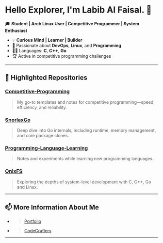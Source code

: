 # Hello Explorer, I'm **Labib Al Faisal**. 👋

🎓 **Student | Arch Linux User | Competitive Programmer | System Enthusiast**

- 💡 **Curious Mind | Learner | Builder**
- 🌟 Passionate about **DevOps**, **Linux**, and **Programming**
- 🧑‍💻 Languages: **C**, **C++**, **Go**
- 🏆 Active in competitive programming challenges

---

## 🚀 Highlighted Repositories

### [Competitive-Programming](https://github.com/labib0x0hunter/Competitive-Programming)
> My go-to templates and notes for competitive programming—speed, efficiency, and reliability.

### [SnorlaxGo](https://github.com/labib0x0hunter/SnorlaxGo)
> Deep dive into Go internals, including runtime, memory management, and core package clones.

### [Programming-Language-Learning](https://github.com/labib0x0hunter/PLL-Notes)
> Notes and experiments while learning new programming languages.

### [OnixFS](https://github.com/labib0x0hunter/OnixFS)
> Exploring the depths of system-level development with C, C++, Go and Linux.

---

## 📫 More Information About Me

<!-- Add your social links here (LinkedIn, Twitter, etc.) if you want! -->
- > [Portfolio](https://labib0x0hunter.netlify.app/)
- > [CodeCrafters](https://app.codecrafters.io/users/labib0x0hunter)

---
